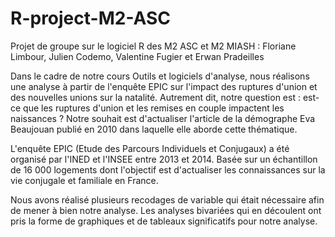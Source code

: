 # R-project-M2-ASC
Projet de groupe sur le logiciel R des M2 ASC et M2 MIASH : Floriane Limbour, Julien Codemo, Valentine Fugier et Erwan Pradeilles

Dans le cadre de notre cours Outils et logiciels d'analyse, nous réalisons une analyse à partir
de l'enquête EPIC sur l'impact des ruptures d'union et des nouvelles unions sur la natalité. 
Autrement dit, notre question est : est-ce que les ruptures d'union et les remises en couple impactent les naissances ? 
Notre souhait est d'actualiser l'article de la démographe Eva Beaujouan publié en 2010 dans laquelle
elle aborde cette thématique. 

L'enquête EPIC (Etude des Parcours Individuels et Conjugaux) a été organisé par l'INED et
l'INSEE entre 2013 et 2014. Basée sur un échantillon de 16 000 logements dont l'objectif est
d'actualiser les connaissances sur la vie conjugale et familiale en France. 

Nous avons réalisé plusieurs recodages de variable qui était nécessaire afin de mener à bien
notre analyse. Les analyses bivariées qui en découlent ont pris la forme de graphiques et de tableaux significatifs 
pour notre analyse. 
